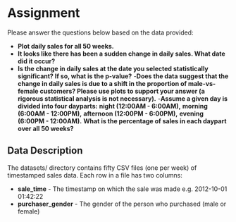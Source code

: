 # Assignment
Please answer the questions below based on the data provided:

- **Plot daily sales for all 50 weeks.**
- **It looks like there has been a sudden change in daily sales. What date did it occur?**
- **Is the change in daily sales at the date you selected statistically significant? If so, what is the p-value?**
-**Does the data suggest that the change in daily sales is due to a shift in the proportion of male-vs-female customers? Please use plots to support your answer (a rigorous statistical analysis is not necessary).**
-**Assume a given day is divided into four dayparts:**
**night (12:00AM - 6:00AM),**
**morning (6:00AM - 12:00PM),**
**afternoon (12:00PM - 6:00PM),**
**evening (6:00PM - 12:00AM).**
**What is the percentage of sales in each daypart over all 50 weeks?**

## Data Description
The datasets/ directory contains fifty CSV files (one per week) of timestamped sales data. Each row in a file has two columns:

- **sale_time** - The timestamp on which the sale was made e.g. 2012-10-01 01:42:22
- **purchaser_gender** - The gender of the person who purchased (male or female)
